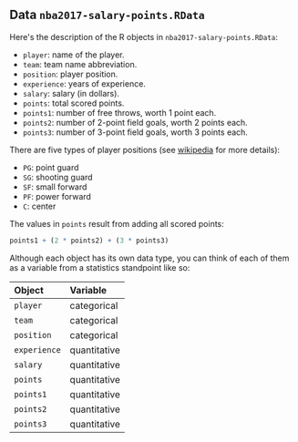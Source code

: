 
## Data `nba2017-salary-points.RData`

Here's the description of the R objects in `nba2017-salary-points.RData`:

- `player`: name of the player.
- `team`: team name abbreviation.
- `position`: player position.
- `experience`: years of experience.
- `salary`: salary (in dollars).
- `points`: total scored points.
- `points1`: number of free throws, worth 1 point each.
- `points2`: number of 2-point field goals, worth 2 points each.
- `points3`: number of 3-point field goals, worth 3 points each.

There are five types of player positions (see [wikipedia](https://en.wikipedia.org/wiki/Basketball_positions) for more details):

+ `PG`: point guard
+ `SG`: shooting guard
+ `SF`: small forward
+ `PF`: power forward
+ `C`: center

The values in `points` result from adding all scored points:

```r
points1 + (2 * points2) + (3 * points3)
```

Although each object has its own data type, you can think of each of them as a variable from a statistics standpoint like so:

| Object       | Variable     |
|:-------------|:-------------|
| `player`     | categorical  |
| `team`       | categorical  |
| `position`   | categorical  |
| `experience` | quantitative |
| `salary`     | quantitative |
| `points`     | quantitative |
| `points1`    | quantitative |
| `points2`    | quantitative |
| `points3`    | quantitative |
